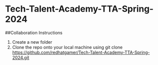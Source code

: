 # Tech-Talent-Academy-TTA-Spring-2024

##Collaboration Instructions

1. Create a new folder
2. Clone the repo onto your local machine using 
git clone https://github.com/redhatgamer/Tech-Talent-Academy-TTA-Spring-2024.git




